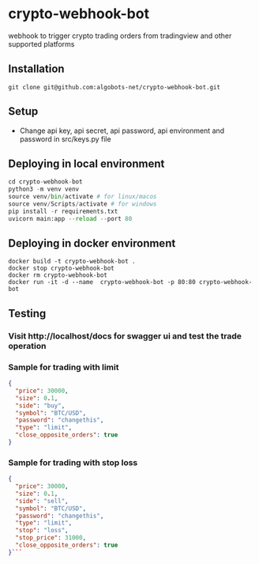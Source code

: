 # crypto-webhook-bot

webhook to trigger crypto trading orders from tradingview and other supported platforms

## Installation

```
git clone git@github.com:algobots-net/crypto-webhook-bot.git
```

## Setup

- Change api key, api secret, api password, api environment and password in src/keys.py file

## Deploying in local environment

```python
cd crypto-webhook-bot
python3 -m venv venv
source venv/bin/activate # for linux/macos
source venv/Scripts/activate # for windows
pip install -r requirements.txt
uvicorn main:app --reload --port 80
```

## Deploying in docker environment

```docker
docker build -t crypto-webhook-bot .
docker stop crypto-webhook-bot
docker rm crypto-webhook-bot
docker run -it -d --name  crypto-webhook-bot -p 80:80 crypto-webhook-bot
```

## Testing

### Visit http://localhost/docs for swagger ui and test the trade operation

### Sample for trading with limit

```json
{
  "price": 30000,
  "size": 0.1,
  "side": "buy",
  "symbol": "BTC/USD",
  "password": "changethis",
  "type": "limit",
  "close_opposite_orders": true
}
```

### Sample for trading with stop loss

````json
{
  "price": 30000,
  "size": 0.1,
  "side": "sell",
  "symbol": "BTC/USD",
  "password": "changethis",
  "type": "limit",
  "stop": "loss",
  "stop_price": 31000,
  "close_opposite_orders": true
}```
````
